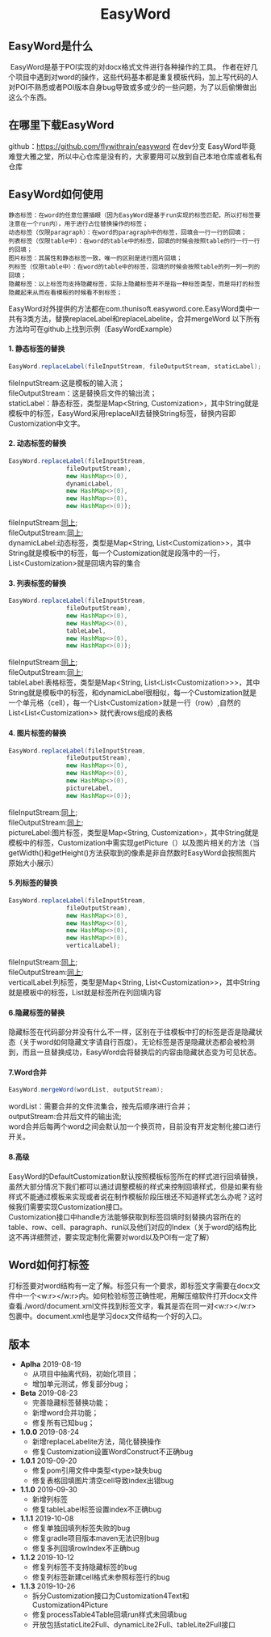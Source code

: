 # **<center>EasyWord</center>**


## EasyWord是什么
​	EasyWord是基于POI实现的对docx格式文件进行各种操作的工具。
​	作者在好几个项目中遇到对word的操作，这些代码基本都是重复模板代码，加上写代码的人对POI不熟悉或者POI版本自身bug导致或多或少的一些问题，为了以后偷懒做出这么个东西。

## 在哪里下载EasyWord
github：https://github.com/flywithrain/easyword	在dev分支
EasyWord毕竟难登大雅之堂，所以中心仓库是没有的，大家要用可以放到自己本地仓库或者私有仓库

## EasyWord如何使用
	静态标签：在word的任意位置插眼（因为EasyWord是基于run实现的标签匹配，所以打标签要注意在一个run内），用于进行占位替换操作的标签；
	动态标签（仅限paragraph）：在word的paragraph中的标签，回填会一行一行的回填；
	列表标签（仅限table中）：在word的table中的标签，回填的时候会按照table的行一行一行的回填；
	图片标签：其属性和静态标签一致，唯一的区别是进行图片回填；
	列标签（仅限table中）：在word的table中的标签，回填的时候会按照table的列一列一列的回填；
	隐藏标签：以上标签均支持隐藏标签，实际上隐藏标签并不是指一种标签类型，而是将打的标签隐藏起来从而在看模板的时候看不到标签；

EasyWord对外提供的方法都在com.thunisoft.easyword.core.EasyWord类中一共有3类方法，替换replaceLabel和replaceLabelite，合并mergeWord
以下所有方法均可在github上找到示例（EasyWordExample）

#### 1. 静态标签的替换

```java
EasyWord.replaceLabel(fileInputStream, fileOutputStream, staticLabel);
```
<span id="in">fileInputStream:这是模板的输入流；</span>  
<span id="ou">fileOutputStream：这是替换后文件的输出流；</span>  
staticLabel：静态标签，类型是Map<String, Customization>，其中String就是模板中的标签，EasyWord采用replaceAll去替换String标签，替换内容即Customization中文字。  

#### 2. 动态标签的替换

```java
EasyWord.replaceLabel(fileInputStream,
                fileOutputStream),
                new HashMap<>(0),
                dynamicLabel,
                new HashMap<>(0),
                new HashMap<>(0),
                new HashMap<>(0));
```
fileInputStream:<a href="#in">同上</a>;  
fileOutputStream:<a href="ou">同上</a>;  
dynamicLabel:动态标签，类型是Map<String, List\<Customization>>，其中String就是模板中的标签，每一个Customization就是段落中的一行，List\<Customization>就是回填内容的集合

#### 3. 列表标签的替换

```java
EasyWord.replaceLabel(fileInputStream,
                fileOutputStream),
                new HashMap<>(0),
                new HashMap<>(0),
                tableLabel,
                new HashMap<>(0),
                new HashMap<>(0));
```
fileInputStream:<a href="#in">同上</a>;  
fileOutputStream:<a href="ou">同上</a>;  
tableLabel:表格标签，类型是Map<String, List<List\<Customization>>>，其中String就是模板中的标签，和dynamicLabel很相似，每一个Customization就是一个单元格（cell），每一个List\<Customization>就是一行（row）,自然的List<List\<Customization>> 就代表rows组成的表格  

#### 4. 图片标签的替换

```java
EasyWord.replaceLabel(fileInputStream,
                fileOutputStream),
                new HashMap<>(0),
                new HashMap<>(0),
                new HashMap<>(0),
                pictureLabel,
                new HashMap<>(0));
```
fileInputStream:<a href="#in">同上</a>;  
fileOutputStream:<a href="ou">同上</a>;  
pictureLabel:图片标签，类型是Map<String, Customization>，其中String就是模板中的标签，Customization中需实现getPicture（）以及图片相关的方法（当getWidth()和getHeight()方法获取到的像素是非自然数时EasyWord会按照图片原始大小展示）  

#### 5.列标签的替换
```java
EasyWord.replaceLabel(fileInputStream,
                fileOutputStream),
                new HashMap<>(0),
                new HashMap<>(0),
                new HashMap<>(0),
                new HashMap<>(0),
                verticalLabel);
```
fileInputStream:<a href="#in">同上</a>;  
fileOutputStream:<a href="ou">同上</a>;  
verticalLabel:列标签，类型是Map<String, List\<Customization\>>，其中String就是模板中的标签，List就是标签所在列回填内容  

#### 6.隐藏标签的替换
隐藏标签在代码部分并没有什么不一样，区别在于往模板中打的标签是否是隐藏状态（关于word如何隐藏文字请自行百度）。无论标签是否是隐藏状态都会被检测到，而且一旦替换成功，EasyWord会将替换后的内容由隐藏状态变为可见状态。

#### 7.Word合并
```java
EasyWord.mergeWord(wordList, outputStream);
```
wordList：需要合并的文件流集合，按先后顺序进行合并；  
outputStream:合并后文件的输出流;  
word合并后每两个word之间会默认加一个换页符，目前没有开发定制化接口进行开关。  

#### 8.高级

EasyWord的DefaultCustomization默认按照模板标签所在的样式进行回填替换，虽然大部分情况下我们都可以通过调整模板的样式来控制回填样式，但是如果有些样式不能通过模板来实现或者说在制作模板阶段压根还不知道样式怎么办呢？这时候我们需要实现Customization接口。  
Customization接口中handle方法能够获取到标签回填时刻替换内容所在的table、row、cell、paragraph、run以及他们对应的Index（关于word的结构比这不再详细赘述，要实现定制化需要对word以及POI有一定了解）

## Word如何打标签
打标签要对word结构有一定了解。标签只有一个要求，即标签文字需要在docx文件中一个<w:r></w:r>内。如何检验标签正确性呢，用解压缩软件打开docx文件查看./word/document.xml文件找到标签文字，看其是否在同一对<w:r></w:r>包裹中。document.xml也是学习docx文件结构一个好的入口。

## 版本

- **Aplha** 2019-08-19
	* 从项目中抽离代码，初始化项目；
	* 增加单元测试，修复部分bug；
- **Beta** 2019-08-23
	* 完善隐藏标签替换功能；
	* 新增word合并功能；
	* 修复所有已知bug；
- **1.0.0** 2019-08-24
	* 新增replaceLabelite方法，简化替换操作
	* 修复Customization设置WordConstruct不正确bug
- **1.0.1** 2019-09-20
  - 修复pom引用文件中类型\<type\>缺失bug
  - 修复表格回填图片清空cell导致index出错bug
- **1.1.0** 2019-09-30
  - 新增列标签
  - 修复tableLabel标签设置index不正确bug
- **1.1.1** 2019-10-08 
  - 修复单独回填列标签失败的bug
  - 修复gradle项目版本maven无法识别bug
  - 修复多列回填rowIndex不正确bug
- **1.1.2** 2019-10-12
  - 修复列标签不支持隐藏标签的bug
  - 修复列标签新建cell格式未参照标签行的bug
- **1.1.3** 2019-10-26 
  - 拆分Customization接口为Customization4Text和Customization4Picture
  - 修复processTable4Table回填run样式未回填bug
  - 开放包括staticLite2Full、dynamicLite2Full、tableLite2Full接口